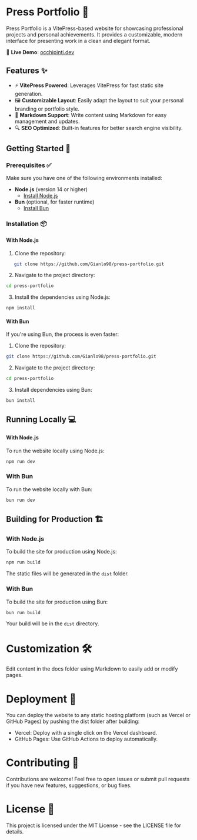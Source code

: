 # Press Portfolio 🎨

Press Portfolio is a VitePress-based website for showcasing professional projects and personal achievements. It provides a customizable, modern interface for presenting work in a clean and elegant format.

🔗 **Live Demo**: [occhipinti.dev](https://occhipinti.dev)

## Features ✨

- ⚡ **VitePress Powered**: Leverages VitePress for fast static site generation.
- 🖼 **Customizable Layout**: Easily adapt the layout to suit your personal branding or portfolio style.
- 📝 **Markdown Support**: Write content using Markdown for easy management and updates.
- 🔍 **SEO Optimized**: Built-in features for better search engine visibility.

## Getting Started 🚀

### Prerequisites ✅

Make sure you have one of the following environments installed:

- **Node.js** (version 14 or higher)
  - [Install Node.js](https://nodejs.org/en/download/)
- **Bun** (optional, for faster runtime)
  - [Install Bun](https://bun.sh/docs/installation)

### Installation 📦

#### With Node.js

1. Clone the repository:
```bash
   git clone https://github.com/Gianlo98/press-portfolio.git
   ```
2. Navigate to the project directory:

```bash
cd press-portfolio
```
3. Install the dependencies using Node.js:

```bash
npm install
```

#### With Bun
If you're using Bun, the process is even faster:

1. Clone the repository:

```bash
git clone https://github.com/Gianlo98/press-portfolio.git
```

2. Navigate to the project directory:

```bash
cd press-portfolio
```


3. Install dependencies using Bun:

```bash
bun install
```

## Running Locally 💻
#### With Node.js
To run the website locally using Node.js:

```bash
npm run dev
```

### With Bun
To run the website locally with Bun:

```bash
bun run dev
```


## Building for Production 🏗️

### With Node.js
To build the site for production using Node.js:

```bash
npm run build
```
The static files will be generated in the `dist` folder.

### With Bun
To build the site for production using Bun:

```bash
bun run build
```
Your build will be in the `dist` directory.

# Customization 🛠️
Edit content in the docs folder using Markdown to easily add or modify pages.

# Deployment 🚢
You can deploy the website to any static hosting platform (such as Vercel or GitHub Pages) by pushing the dist folder after building:

- Vercel: Deploy with a single click on the Vercel dashboard.
- GitHub Pages: Use GitHub Actions to deploy automatically.

# Contributing 🤝
Contributions are welcome! Feel free to open issues or submit pull requests if you have new features, suggestions, or bug fixes.

# License 📄
This project is licensed under the MIT License - see the LICENSE file for details.



